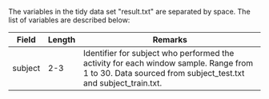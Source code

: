 The variables in the tidy data set "result.txt" are separated by space.  The list of variables are described below:

Field|Length|Remarks
-----|------|-------
subject|2-3|Identifier for subject who performed the activity for each window sample.  Range from 1 to 30.  Data sourced from subject\_test.txt and subject\_train.txt.
